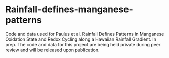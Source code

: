 # Rainfall-defines-manganese-patterns
Code and data used for Paulus et al. Rainfall Defines Patterns in Manganese Oxidation State and Redox Cycling along a Hawaiian Rainfall Gradient. In prep. 
The code and data for this project are being held private during peer review and will be released upon publication.
